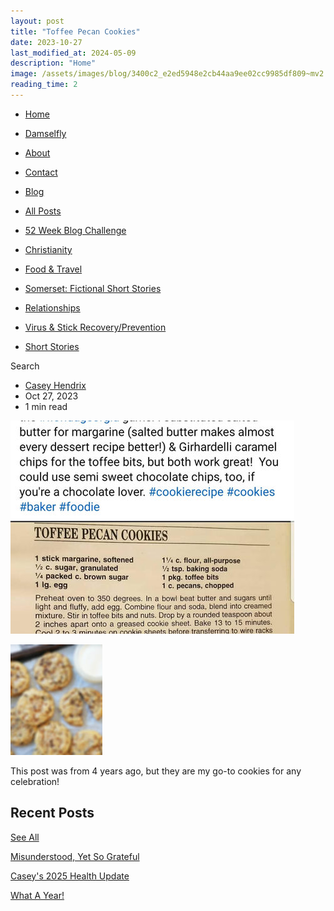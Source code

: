 ```yaml
---
layout: post
title: "Toffee Pecan Cookies"
date: 2023-10-27
last_modified_at: 2024-05-09
description: "Home"
image: /assets/images/blog/3400c2_e2ed5948e2cb44aa9ee02cc9985df809~mv2.jpg
reading_time: 2
---
```


*   [Home](https://www.goldenblogbycasey.com/)
    
*   [Damselfly](https://www.goldenblogbycasey.com/about-5)
    
*   [About](https://www.goldenblogbycasey.com/blank-1)
    
*   [Contact](https://www.goldenblogbycasey.com/blank-3)
    
*   [Blog](https://www.goldenblogbycasey.com/blog)
    

*   [All Posts](https://www.goldenblogbycasey.com/blog)
*   [52 Week Blog Challenge](https://www.goldenblogbycasey.com/blog/categories/52-week-blog-challenge)
*   [Christianity](https://www.goldenblogbycasey.com/blog/categories/christianity)
*   [Food & Travel](https://www.goldenblogbycasey.com/blog/categories/food-travel)
*   [Somerset: Fictional Short Stories](https://www.goldenblogbycasey.com/blog/categories/somerset-fictional-short-stories)
*   [Relationships](https://www.goldenblogbycasey.com/blog/categories/relationships)
*   [Virus & Stick Recovery/Prevention](https://www.goldenblogbycasey.com/blog/categories/virus-stick-recovery/prevention)
*   [Short Stories](https://www.goldenblogbycasey.com/blog/categories/short-stories)

Search

*   [Casey Hendrix](https://www.goldenblogbycasey.com/profile/casey-m-hendrix/profile)
*   Oct 27, 2023
*   1 min read

![ree](/assets/images/blog/3400c2_e2ed5948e2cb44aa9ee02cc9985df809~mv2.jpg)

![ree](/assets/images/blog/3400c2_0a840208f7404b54841cd3068ebdf017~mv2.jpg)

This post was from 4 years ago, but they are my go-to cookies for any celebration!

Recent Posts
------------

[See All](https://www.goldenblogbycasey.com/blog)

[](https://www.goldenblogbycasey.com/post/misunderstood-yet-so-grateful)

[Misunderstood, Yet So Grateful](https://www.goldenblogbycasey.com/post/misunderstood-yet-so-grateful)

[](https://www.goldenblogbycasey.com/post/casey-s-2025-health-update)

[Casey's 2025 Health Update](https://www.goldenblogbycasey.com/post/casey-s-2025-health-update)

[](https://www.goldenblogbycasey.com/post/what-a-year)

[What A Year!](https://www.goldenblogbycasey.com/post/what-a-year)
